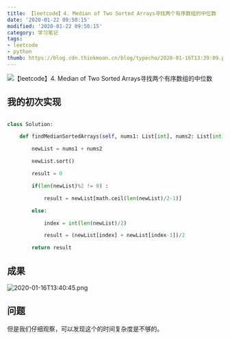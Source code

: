 ```yaml
---
title: 【leetcode】4. Median of Two Sorted Arrays寻找两个有序数组的中位数
date: '2020-01-22 09:50:15'
modified: '2020-01-22 09:50:15'
category: 学习笔记
tags:
- leetcode
- python
thumb: https://blog.cdn.thinkmoon.cn/blog/typecho/2020-01-16T13:39:09.png
---
```


![【leetcode】4. Median of Two Sorted Arrays寻找两个有序数组的中位数][1]

## 我的初次实现
```python
class Solution:
    def findMedianSortedArrays(self, nums1: List[int], nums2: List[int]) -> float:
        newList = nums1 + nums2
        newList.sort()
        result = 0
        if(len(newList)%2 != 0) :
            result = newList[math.ceil(len(newList)/2-1)]
        else:
            index = int(len(newList)/2)
            result = (newList[index] + newList[index-1])/2
        return result
```

## 成果
![2020-01-16T13:40:45.png][2]

## 问题
但是我们仔细观察，可以发现这个的时间复杂度是不够的。

  [1]: https://blog.cdn.thinkmoon.cn/blog/typecho/2020-01-16T13:39:09.png
  [2]: https://blog.cdn.thinkmoon.cn/blog/typecho/2020-01-16T13:40:45.png